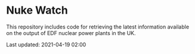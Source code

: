 # Nuke Watch

This repository includes code for retrieving the latest information available on the output of EDF nuclear power plants in the UK.

Last updated: 2021-04-19 02:00